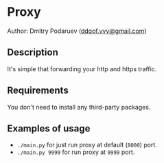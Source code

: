 # Proxy

Author: Dmitry Podaruev (ddqof.vvv@gmail.com)

## Description

It's simple that forwarding your http and https traffic.

## Requirements

You don't need to install any third-party packages.

## Examples of usage

* `./main.py` for just run proxy at default (`8000`) port.
* `./main.py 9999` for run proxy at `9999` port.
